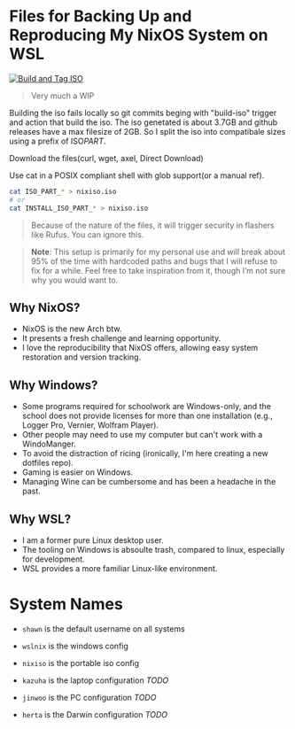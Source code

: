 # Files for Backing Up and Reproducing My NixOS System on WSL
[![Build and Tag ISO](https://github.com/PandeCode/dotnix/actions/workflows/build_iso.yml/badge.svg)](https://github.com/PandeCode/dotnix/actions/workflows/build_iso.yml)
> Very much a WIP

Building the iso fails locally so git commits beging with "build-iso" trigger and action that build the iso.
The iso genetated is about 3.7GB and github releases have a max filesize of 2GB.
So I split the iso into compatibale sizes using a prefix of ISO*PART*.

Download the files(curl, wget, axel, Direct Download)

Use cat in a POSIX compliant shell with glob support(or a manual ref).

```bash
cat ISO_PART_* > nixiso.iso
# or
cat INSTALL_ISO_PART_* > nixiso.iso
```

> Because of the nature of the files, it will trigger security in flashers like Rufus. You can ignore this.

> **Note**: This setup is primarily for my personal use and _will_ break about 95% of the time with hardcoded paths and bugs that I will refuse to fix for a while. Feel free to take inspiration from it, though I’m not sure why you would want to.

## Why NixOS?

- NixOS is the new Arch btw.
- It presents a fresh challenge and learning opportunity.
- I love the reproducibility that NixOS offers, allowing easy system restoration and version tracking.

## Why Windows?

- Some programs required for schoolwork are Windows-only, and the school does not provide licenses for more than one installation (e.g., Logger Pro, Vernier, Wolfram Player).
- Other people may need to use my computer but can't work with a WindoManger.
- To avoid the distraction of ricing (ironically, I'm here creating a new dotfiles repo).
- Gaming is easier on Windows.
- Managing Wine can be cumbersome and has been a headache in the past.

## Why WSL?

- I am a former pure Linux desktop user.
- The tooling on Windows is absoulte trash, compared to linux, especially for development.
- WSL provides a more familiar Linux-like environment.

# System Names

- `shawn` is the default username on all systems
- `wslnix` is the windows config
- `nixiso` is the portable iso config

- `kazuha` is the laptop configuration _TODO_
- `jinwoo` is the PC configuration _TODO_
- `herta` is the Darwin configuration _TODO_
